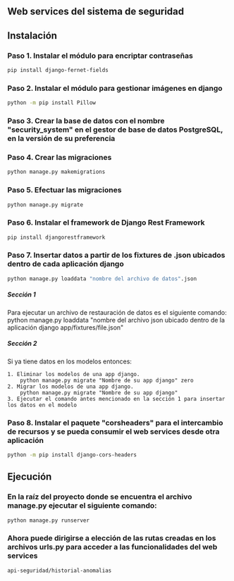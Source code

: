 ## Web services del sistema de seguridad

## **Instalación**

### Paso 1. Instalar el módulo para encriptar contraseñas
```bash
pip install django-fernet-fields
```

### Paso 2. Instalar el módulo para gestionar imágenes en django
```bash
python -m pip install Pillow
```

### Paso 3. Crear la base de datos con el nombre "security_system" en el gestor de base de datos PostgreSQL, en la versión de su preferencia

### Paso 4. Crear las migraciones
```bash
python manage.py makemigrations
```

### Paso 5. Efectuar las migraciones
```bash
python manage.py migrate
```

### Paso 6. Instalar el framework de Django Rest Framework
```bash
pip install djangorestframework
```

### Paso 7. Insertar datos a partir de los fixtures de .json ubicados dentro de cada aplicación django
```bash
python manage.py loaddata "nombre del archivo de datos".json
```

##### Sección 1

Para ejecutar un archivo de restauración de datos es el siguiente comando:
    python manage.py loaddata "nombre del archivo json ubicado dentro de la aplicación django app/fixtures/file.json"

##### Sección 2

Si ya tiene datos en los modelos entonces:

    1. Eliminar los modelos de una app django.
        python manage.py migrate "Nombre de su app django" zero
    2. Migrar los modelos de una app django.
        python manage.py migrate "Nombre de su app django"
    3. Ejecutar el comando antes mencionado en la sección 1 para insertar los datos en el modelo

### Paso 8. Instalar el paquete "corsheaders" para el intercambio de recursos y se pueda consumir el web services desde otra aplicación
```bash
python -m pip install django-cors-headers
```
## **Ejecución**

### En la raíz del proyecto donde se encuentra el archivo manage.py ejecutar el siguiente comando:
```bash
python manage.py runserver
```

### Ahora puede dirigirse a elección de las rutas creadas en los archivos urls.py para acceder a las funcionalidades del web services
```bash
api-seguridad/historial-anomalias
```

